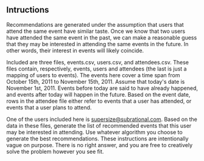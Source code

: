 
Intructions
-----------
Recommendations are generated under the assumption that users that attend the
same event have similar taste. Once we know that two users have attended the 
same event in the past, we can make a reasonable guess that they may be
interested in attending the same events in the future. In other words, their
interest in events will likely coincide. 

Included are three files, events.csv, users.csv, and attendees.csv. These 
files contain, respectively, events, users and attendees (the last is just a
mapping of users to events). The events here cover a time span from October
15th, 2011 to November 15th, 2011. Assume that today's date is November 1st,
2011. Events before today are said to have already happened, and events after
today will happen in the future. Based on the event date, rows in the attendee
file either refer to events that a user has attended, or events that a user
plans to attend.

One of the users included here is supersize@subrational.com. Based on the data
in these files, generate the list of recommended events that this user may be
interested in attending. Use whatever algorithm you choose to generate the best
recommendations. These instructions are intentionally vague on purpose. There
is no right answer, and you are free to creatively solve the problem however
you see fit.

